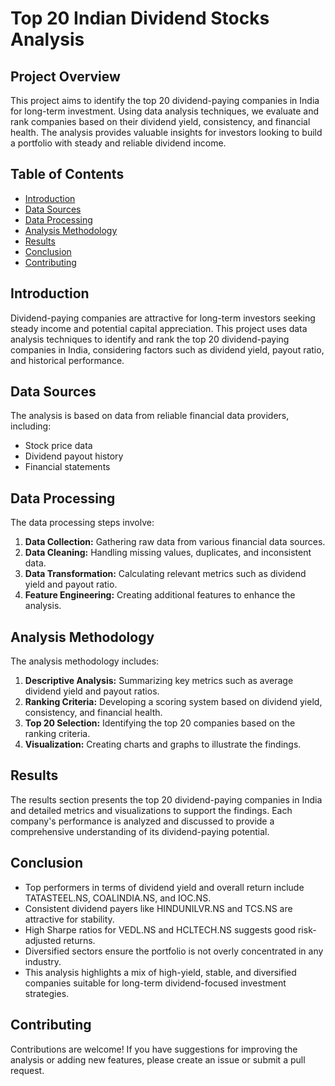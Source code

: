 # Top 20 Indian Dividend Stocks Analysis

## Project Overview

This project aims to identify the top 20 dividend-paying companies in India for long-term investment. Using data analysis techniques, we evaluate and rank companies based on their dividend yield, consistency, and financial health. The analysis provides valuable insights for investors looking to build a portfolio with steady and reliable dividend income.

## Table of Contents

- [Introduction](#introduction)
- [Data Sources](#data-sources)
- [Data Processing](#data-processing)
- [Analysis Methodology](#analysis-methodology)
- [Results](#results)
- [Conclusion](#conclusion)
- [Contributing](#contributing)

## Introduction

Dividend-paying companies are attractive for long-term investors seeking steady income and potential capital appreciation. This project uses data analysis techniques to identify and rank the top 20 dividend-paying companies in India, considering factors such as dividend yield, payout ratio, and historical performance.

## Data Sources

The analysis is based on data from reliable financial data providers, including:

- Stock price data
- Dividend payout history
- Financial statements

## Data Processing

The data processing steps involve:

1. **Data Collection:** Gathering raw data from various financial data sources.
2. **Data Cleaning:** Handling missing values, duplicates, and inconsistent data.
3. **Data Transformation:** Calculating relevant metrics such as dividend yield and payout ratio.
4. **Feature Engineering:** Creating additional features to enhance the analysis.

## Analysis Methodology

The analysis methodology includes:

1. **Descriptive Analysis:** Summarizing key metrics such as average dividend yield and payout ratios.
2. **Ranking Criteria:** Developing a scoring system based on dividend yield, consistency, and financial health.
3. **Top 20 Selection:** Identifying the top 20 companies based on the ranking criteria.
4. **Visualization:** Creating charts and graphs to illustrate the findings.

## Results

The results section presents the top 20 dividend-paying companies in India and detailed metrics and visualizations to support the findings. Each company's performance is analyzed and discussed to provide a comprehensive understanding of its dividend-paying potential.

## Conclusion

- Top performers in terms of dividend yield and overall return include TATASTEEL.NS, COALINDIA.NS, and IOC.NS.
- Consistent dividend payers like HINDUNILVR.NS and TCS.NS are attractive for stability.
- High Sharpe ratios for VEDL.NS and HCLTECH.NS suggests good risk-adjusted returns.
- Diversified sectors ensure the portfolio is not overly concentrated in any industry.
- This analysis highlights a mix of high-yield, stable, and diversified companies suitable for long-term dividend-focused investment strategies.

## Contributing

Contributions are welcome! If you have suggestions for improving the analysis or adding new features, please create an issue or submit a pull request.
